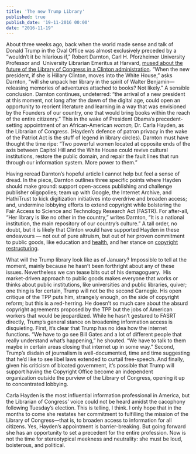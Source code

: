 ```yaml
---
title: 'The new Trump Library'
published: true
publish_date: '19-11-2016 00:00'
date: "2016-11-19"
---
```


About three weeks ago, back when the world made sense and talk of Donald Trump in the Oval Office was almost exclusively preceded by a “wouldn’t it be hilarious if,” Robert Darnton, Carl H. Pforzheimer University Professor and  University Librarian Emeritus at Harvard, <a href="http://www.nybooks.com/articles/2016/10/27/new-hillary-library/">mused about the future of the Library of Congress in a Clinton administration</a>. “When the new president, if she is Hillary Clinton, moves into the White House,” asks Darnton, “will she unpack her library in the spirit of Walter Benjamin—releasing memories of adventures attached to books? Not likely.” A sensible conclusion. Darnton continues, undeterred: “the arrival of a new president at this moment, not long after the dawn of the digital age, could open an opportunity to reorient literature and learning in a way that was envisioned by the Founders of our country, one that would bring books within the reach of the entire citizenry.” This in the wake of President Obama’s precedent-setting appointment of an African-American <em>woman, </em>Dr. Carla Hayden, as the Librarian of Congress. (Hayden’s defence of patron privacy in the wake of the Patriot Act is the stuff of legend in library circles). Darnton must have thought the time ripe: “Two powerful women located at opposite ends of the axis between Capitol Hill and the White House could revive cultural institutions, restore the public domain, and repair the fault lines that run through our information system. More power to them.”

Having reread Darnton’s hopeful article I cannot help but feel a sense of dread. In the piece, Darnton outlines three specific points where Hayden should make ground: support open-access publishing and challenge publisher oligopolies; team up with Google, the Internet Archive, and HathiTrust to kick digitization initiatives into overdrive and broaden access; and, undermine lobbying efforts to extend copyright while bolstering the Fair Access to Science and Technology Research Act (<abbr>FASTR</abbr>). For after-all, “Her library is like no other in the country,” writes Darnton, “It is a national institution, the main repository of our country’s culture.” A tall order, no doubt, but it is likely that Clinton would have supported Hayden in these endeavours — not out of pure altruism, but out of her proven commitment to public goods, like education and <a href="https://www.hillaryclinton.com/briefing/factsheets/2016/06/27/hillary-clintons-initiative-on-technology-innovation/">health</a>, and her stance on <a href="https://www.hillaryclinton.com/briefing/factsheets/2016/06/27/hillary-clintons-initiative-on-technology-innovation/">copyright restructuring</a>.

What will the Trump library look like as of January? Impossible to tell at the moment, mainly because he hasn’t been forthright about any of these issues. Nevertheless we can tease bits out of his demagoguery.  His market-driven approach to public goods makes everyone that works or thinks about public institutions, like universities and public libraries, quiver; one thing is for certain, Trump will not be the second Carnegie. His open critique of the TPP puts him, strangely enough, on the side of copyright reform; but this is a red-herring. He doesn’t so much care about the absurd copyright agreements proposed by the TPP but the jobs of American workers that would be jeopardized. While he hasn’t gestured to FASRT directly, Trump’s general stance on broadening information access is disquieting. First, it’s clear that Trump has no idea how the internet functions. “We have to go see Bill Gates and a lot of different people that really understand what’s happening,” he shouted. “We have to talk to them maybe in certain areas closing that internet up in some way.” Second, Trump’s disdain of journalism is well-documented, time and time suggesting that he’d like to see libel laws extended to curtail free-speech. And finally, given his criticism of bloated government, it’s possible that Trump will support having the Copyright Office become an independent organization outside the purview of the Library of Congress, opening it up to concentrated lobbying.

Carla Hayden is the most influential information professional in America, but the Librarian of Congress’ voice could not be heard amidst the cacophony following Tuesday’s election. This is telling, I think. I only hope that in the months to come she restates her commitment to fulfilling the mission of the Library of Congress—that is, to broaden access to information for all citizens. Yes, Hayden’s appointment is barrier-breaking. But going forward she has an opportunity to set a precedent for the entire profession. Now is not the time for stereotypical meekness and neutrality: she must be loud, boisterous, and political.